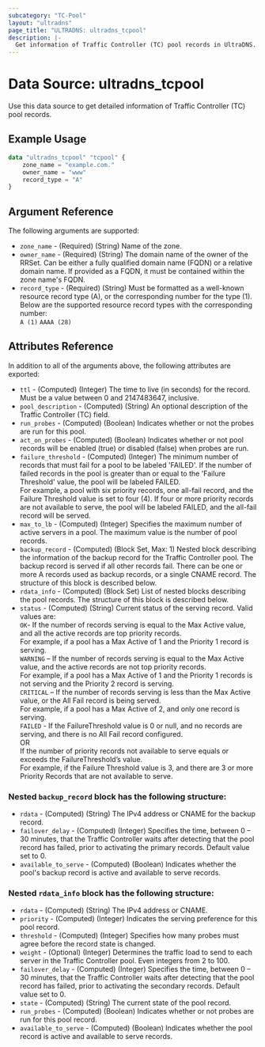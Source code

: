 ```yaml
---
subcategory: "TC-Pool"
layout: "ultradns"
page_title: "ULTRADNS: ultradns_tcpool"
description: |-
  Get information of Traffic Controller (TC) pool records in UltraDNS.
---
```


# Data Source: ultradns_tcpool

Use this data source to get detailed information of Traffic Controller (TC) pool records.

## Example Usage

```terraform
data "ultradns_tcpool" "tcpool" {
    zone_name = "example.com."
    owner_name = "www"
    record_type = "A"
}
```


## Argument Reference

The following arguments are supported:

* `zone_name` - (Required) (String) Name of the zone.
* `owner_name` - (Required) (String) The domain name of the owner of the RRSet. Can be either a fully qualified domain name (FQDN) or a relative domain name. If provided as a FQDN, it must be contained within the zone name's FQDN.
* `record_type` - (Required) (String) Must be formatted as a well-known resource record type (A), or the corresponding number for the type (1).<br/>
Below are the supported resource record types with the corresponding number:<br/>
`A (1)` `AAAA (28)`


## Attributes Reference

In addition to all of the arguments above, the following attributes are exported:

* `ttl` - (Computed) (Integer) The time to live (in seconds) for the record. Must be a value between 0 and 2147483647, inclusive.
* `pool_description` - (Computed) (String) An optional description of the Traffic Controller (TC) field.
* `run_probes` - (Computed) (Boolean) Indicates whether or not the probes are run for this pool.
* `act_on_probes` - (Computed) (Boolean) Indicates whether or not pool records will be enabled (true) or disabled (false) when probes are run.
* `failure_threshold` - (Computed) (Integer) The minimum number of records that must fail for a pool to be labeled 'FAILED'. If the number of failed records in the pool is greater than or equal to the 'Failure Threshold' value, the pool will be labeled FAILED.<br/>
For example, a pool with six priority records, one all-fail record, and the Failure Threshold value is set to four (4). If four or more priority records are not available to serve, the pool will be labeled FAILED, and the all-fail record will be served.
* `max_to_lb` - (Computed) (Integer) Specifies the maximum number of active servers in a pool. The maximum value is the number of pool records.
* `backup_record` - (Computed) (Block Set, Max: 1) Nested block describing the information of the backup record for the Traffic Controller pool. The backup record is served if all other records fail. There can be one or more A records used as backup records, or a single CNAME record. The structure of this block is described below.
* `rdata_info` - (Computed) (Block Set) List of nested blocks describing the pool records. The structure of this block is described below.
* `status` - (Computed) (String)  Current status of the serving record. Valid values are:</br>
`OK`- If the number of records serving is equal to the Max Active value, and all the active records are top priority records.</br>
For example, if a pool has a Max Active of 1 and the Priority 1 record is serving.</br>
`WARNING` – If the number of records serving is equal to the Max Active value, and the active records are not top priority records.</br>
For example, if a pool has a Max Active of 1 and the Priority 1 records is not serving and the Priority 2 record is serving.</br>
`CRITICAL` – If the number of records serving is less than the Max Active value, or the All Fail record is being served.</br>
For example, if a pool has a Max Active of 2, and only one record is serving.</br>
`FAILED` - If the FailureThreshold value is 0 or null, and no records are serving, and there is no All Fail record configured.</br>OR</br>If the number of priority records not available to serve equals or exceeds the FailureThreshold’s value.</br>
For example, if the Failure Threshold value is 3, and there are 3 or more Priority Records that are not available to serve.

### Nested `backup_record` block has the following structure:

* `rdata` - (Computed) (String) The IPv4 address or CNAME for the backup record.
* `failover_delay` - (Computed) (Integer) Specifies the time, between 0 – 30 minutes, that the Traffic Controller waits after detecting that the pool record has failed, prior to activating the primary records. Default value set to 0.
* `available_to_serve` - (Computed) (Boolean) Indicates whether the pool's backup record is active and available to serve records.

### Nested `rdata_info` block has the following structure:

* `rdata` - (Computed) (String) The IPv4 address or CNAME.
* `priority` - (Computed) (Integer) Indicates the serving preference for this pool record.
* `threshold` - (Computed) (Integer) Specifies how many probes must agree before the record state is changed.
* `weight` - (Optional) (Integer) Determines the traffic load to send to each server in the Traffic Controller pool. Even integers from 2 to 100.
* `failover_delay` - (Computed) (Integer) Specifies the time, between 0 – 30 minutes, that the Traffic Controller waits after detecting that the pool record has failed, prior to activating the secondary records. Default value set to 0.
* `state` - (Computed) (String) The current state of the pool record.
* `run_probes` - (Computed) (Boolean) Indicates whether or not probes are run for this pool record.
* `available_to_serve` - (Computed) (Boolean) Indicates whether the pool record is active and available to serve records.

